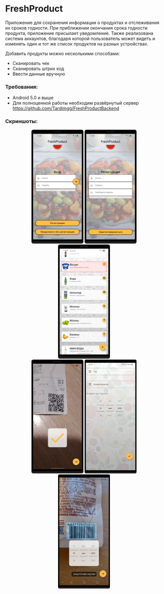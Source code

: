 # FreshProduct
Приложение для сохранения информации о продуктах и отслеживания их сроков годности. При приближении окончания срока
годности продукта, приложение присылает уведомление. Также реализована система аккаунтов, благодаря которой пользователь может видеть и изменять
один и тот же список продуктов на разных устройствах.

Добавить продукты можно несколькими способами:
  - Сканировать чек
  - Сканировать штрих код
  - Ввести данные вручную

### Требования:
  - Android 5.0 и выше
  - Для полноценной работы необходим развёрнутый сервер https://github.com/Tardimgg/FreshProductBackend

### Скриншоты:

<div align="center">
  <img src="https://github.com/Tardimgg/FreshProduct/raw/master/images/lw_sign_in.png" alt="centered image" width="33%">
  <img src="https://github.com/Tardimgg/FreshProduct/raw/master/images/lw_registration.png" alt="centered image" width="33%">
  <img src="https://github.com/Tardimgg/FreshProduct/raw/master/images/lw_list.png" alt="centered image" width="33%">
</div>
<div align="center">
  <img src="https://github.com/Tardimgg/FreshProduct/raw/master/images/lw_scanning_receipt.png" alt="centered image" width="33%">
  <img src="https://github.com/Tardimgg/FreshProduct/raw/master/images/lw_add_manually.png" alt="centered image" width="33%">
  <img src="https://github.com/Tardimgg/FreshProduct/raw/master/images/lw_make_photo.png" alt="centered image" width="33%">
</div>
